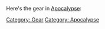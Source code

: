 Here's the gear in [Apocalypse](:Category:Apocalypse "wikilink"):

[Category: Gear](Category:_Gear "wikilink") [Category:
Apocalypse](Category:_Apocalypse "wikilink")
